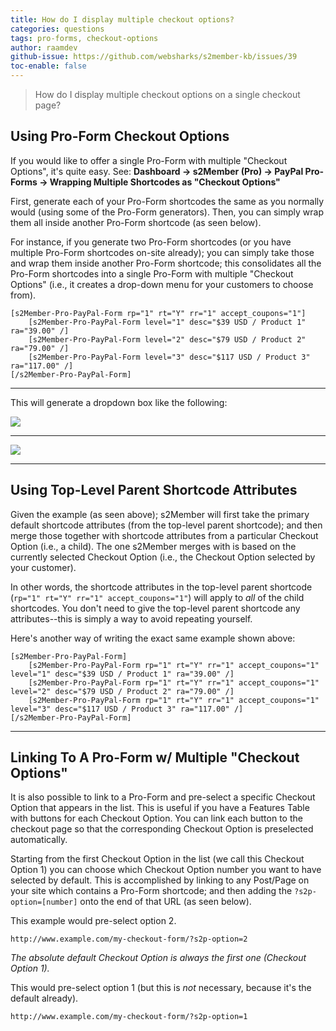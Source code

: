 ```yaml
---
title: How do I display multiple checkout options?
categories: questions
tags: pro-forms, checkout-options
author: raamdev
github-issue: https://github.com/websharks/s2member-kb/issues/39
toc-enable: false
---
```


> How do I display multiple checkout options on a single checkout page?

## Using Pro-Form Checkout Options

If you would like to offer a single Pro-Form with multiple "Checkout Options", it's quite easy. See: **Dashboard → s2Member (Pro) → PayPal Pro-Forms → Wrapping Multiple Shortcodes as "Checkout Options"**

First, generate each of your Pro-Form shortcodes the same as you normally would (using some of the Pro-Form generators). Then, you can simply wrap them all inside another Pro-Form shortcode (as seen below). 

For instance, if you generate two Pro-Form shortcodes (or you have multiple Pro-Form shortcodes on-site already); you can simply take those and wrap them inside another Pro-Form shortcode; this consolidates all the Pro-Form shortcodes into a single Pro-Form with multiple "Checkout Options" (i.e., it creates a drop-down menu for your customers to choose from). 

```wpsc
[s2Member-Pro-PayPal-Form rp="1" rt="Y" rr="1" accept_coupons="1"]
	[s2Member-Pro-PayPal-Form level="1" desc="$39 USD / Product 1" ra="39.00" /]
	[s2Member-Pro-PayPal-Form level="2" desc="$79 USD / Product 2" ra="79.00" /]
	[s2Member-Pro-PayPal-Form level="3" desc="$117 USD / Product 3" ra="117.00" /]
[/s2Member-Pro-PayPal-Form]
```

---

This will generate a dropdown box like the following:

![](https://cloud.githubusercontent.com/assets/53005/5784416/ec810556-9d99-11e4-8f15-bc339519a0b8.png)

---

![](https://cloud.githubusercontent.com/assets/53005/5784417/ed01272c-9d99-11e4-8d78-30d826f675d5.png)

---

## Using Top-Level Parent Shortcode Attributes

Given the example (as seen above); s2Member will first take the primary default shortcode attributes (from the top-level parent shortcode); and then merge those together with shortcode attributes from a particular Checkout Option (i.e., a child). The one s2Member merges with is based on the currently selected Checkout Option (i.e., the Checkout Option selected by your customer).

In other words, the shortcode attributes in the top-level parent shortcode (`rp="1" rt="Y" rr="1" accept_coupons="1"`) will apply to _all_ of the child shortcodes. You don't need to give the top-level parent shortcode any attributes--this is simply a way to avoid repeating yourself.

Here's another way of writing the exact same example shown above:

```wpsc
[s2Member-Pro-PayPal-Form]
	[s2Member-Pro-PayPal-Form rp="1" rt="Y" rr="1" accept_coupons="1" level="1" desc="$39 USD / Product 1" ra="39.00" /]
	[s2Member-Pro-PayPal-Form rp="1" rt="Y" rr="1" accept_coupons="1" level="2" desc="$79 USD / Product 2" ra="79.00" /]
	[s2Member-Pro-PayPal-Form rp="1" rt="Y" rr="1" accept_coupons="1" level="3" desc="$117 USD / Product 3" ra="117.00" /]
[/s2Member-Pro-PayPal-Form]
```

---

## Linking To A Pro-Form w/ Multiple "Checkout Options"

It is also possible to link to a Pro-Form and pre-select a specific Checkout Option that appears in the list. This is useful if you have a Features Table with buttons for each Checkout Option. You can link each button to the checkout page so that the corresponding Checkout Option is preselected automatically.

Starting from the first Checkout Option in the list (we call this Checkout Option 1) you can choose which Checkout Option number you want to have selected by default. This is accomplished by linking to any Post/Page on your site which contains a Pro-Form shortcode; and then adding the `?s2p-option=[number]` onto the end of that URL (as seen below).

This example would pre-select option 2.

```text
http://www.example.com/my-checkout-form/?s2p-option=2
```

_The absolute default Checkout Option is always the first one (Checkout Option 1)._

This would pre-select option 1 (but this is _not_ necessary, because it's the default already).

```text
http://www.example.com/my-checkout-form/?s2p-option=1
```
